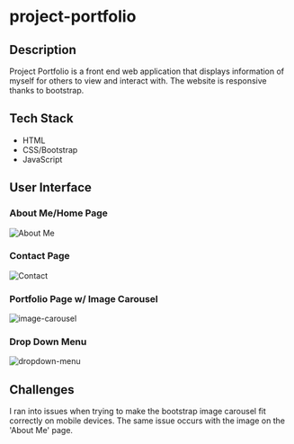 # project-portfolio
<h2>Description</h2>
<p>Project Portfolio is a front end web application that displays information of myself for others to view and interact with. The website is responsive thanks to bootstrap.</p>

<h2>Tech Stack</h2>
<ul>
  <li>HTML</li>
  <li>CSS/Bootstrap</li>
  <li>JavaScript</li>
 </ul>
 
 <h2>User Interface</h2>
 
  <h3>About Me/Home Page</h3>
  
  ![About Me](https://user-images.githubusercontent.com/72889560/103568351-05d1fa80-4e8b-11eb-97ac-0504d5faac24.png)
  
  <h3>Contact Page</h3>
  
  ![Contact](https://user-images.githubusercontent.com/72889560/103568364-08345480-4e8b-11eb-8be5-0509e54453d5.png)
  
  <h3>Portfolio Page w/ Image Carousel</h3>
  
  ![image-carousel](https://user-images.githubusercontent.com/72889560/103574201-21da9980-4e95-11eb-8ad9-15b25d4efc52.gif)
  
  <h3>Drop Down Menu</h3>
  
  ![dropdown-menu](https://user-images.githubusercontent.com/72889560/103574979-864a2880-4e96-11eb-9460-8d771d42a4c0.gif)

 <h2>Challenges</h2>
 <p>I ran into issues when trying to make the bootstrap image carousel fit correctly on mobile devices. The same issue occurs with the image on the 'About Me' page.</p>
